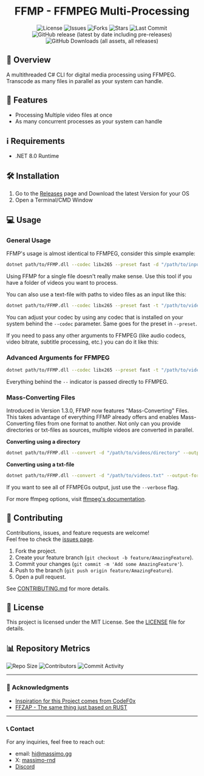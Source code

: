 <div align="center">

# FFMP - FFMPEG Multi-Processing

![License](https://img.shields.io/github/license/massimo-rnd/FFMP)
![Issues](https://img.shields.io/github/issues/massimo-rnd/FFMP)
![Forks](https://img.shields.io/github/forks/massimo-rnd/FFMP)
![Stars](https://img.shields.io/github/stars/massimo-rnd/FFMP)
![Last Commit](https://img.shields.io/github/last-commit/massimo-rnd/FFMP)
![GitHub release (latest by date including pre-releases)](https://img.shields.io/github/v/release/massimo-rnd/FFMP?include_prereleases)
![GitHub Downloads (all assets, all releases)](https://img.shields.io/github/downloads/massimo-rnd/FFMP/total?label=Total%20Users)

</div>

## 🚀 Overview

A multithreaded C# CLI for digital media processing using FFMPEG. Transcode as many files in parallel as your system can handle.

## 🎯 Features

- Processing Multiple video files at once
- As many concurrent processes as your system can handle

## ℹ️ Requirements
- .NET 8.0 Runtime

## 🛠️ Installation

1. Go to the [Releases](https://github.com/massimo-rnd/FFMP/releases/latest) page and Download the latest Version for your OS
2. Open a Terminal/CMD Window

## 💻 Usage

### General Usage

FFMP's usage is almost identical to FFMPEG, consider this simple example:

```bash
dotnet path/to/FFMP.dll --codec libx265 --preset fast -d "/path/to/input/files" --output-pattern "/path/to/output/files/{{name}}_compressed{{ext}}" --threads 2
```
Using FFMP for a single file doesn't really make sense. Use this tool if you have a folder of videos you want to process.

You can also use a text-file with paths to video files as an input like this:

```bash
dotnet path/to/FFMP.dll --codec libx265 --preset fast -t "/path/to/videos.txt" --output-pattern "/path/to/output/files/{{name}}_compressed{{ext}}" --threads 2
```

You can adjust your codec by using any codec that is installed on your system behind the `--codec` parameter. Same goes for the preset in `--preset`.

If you need to pass any other arguments to FFMPEG (like audio codecs, video bitrate, subtitle processing, etc.) you can do it like this:

### Advanced Arguments for FFMPEG

```bash
dotnet path/to/FFMP.dll --codec libx265 --preset fast -t "/path/to/videos.txt" --output-pattern "/path/to/output/files/{{name}}_compressed{{ext}}" --threads 2 -- -crf 22 -pix_fmt yuv420p10le -c:a libopus -b:a 320k -c:s copy
```
Everything behind the `--` indicator is passed directly to FFMPEG.

### Mass-Converting Files

Introduced in Version 1.3.0, FFMP now features "Mass-Converting" Files. This takes advantage of everything FFMP already offers and enables Mass-Converting files from one format to another.
Not only can you provide directories or txt-files as sources, multiple videos are converted in parallel.

**Converting using a directory**

```bash
dotnet path/to/FFMP.dll --convert -d "/path/to/videos/directory" --output-format .mkv
```

**Converting using a txt-file**
```bash
dotnet path/to/FFMP.dll --convert -d "/path/to/videos.txt" --output-format .mkv
```

If you want to see all of FFMPEGs output, just use the `--verbose` flag.

For more ffmpeg options, visit [ffmpeg's documentation](https://ffmpeg.org/ffmpeg.html).

## 🤝 Contributing

Contributions, issues, and feature requests are welcome!  
Feel free to check the [issues page](https://github.com/massimo-rnd/FFMP/issues).

1. Fork the project.
2. Create your feature branch (`git checkout -b feature/AmazingFeature`).
3. Commit your changes (`git commit -m 'Add some AmazingFeature'`).
4. Push to the branch (`git push origin feature/AmazingFeature`).
5. Open a pull request.

See [CONTRIBUTING.md](CONTRIBUTING.md) for more details.

## 📜 License

This project is licensed under the MIT License. See the [LICENSE](LICENSE) file for details.

## 📊 Repository Metrics

![Repo Size](https://img.shields.io/github/repo-size/massimo-rnd/FFMP)
![Contributors](https://img.shields.io/github/contributors/massimo-rnd/FFMP)
![Commit Activity](https://img.shields.io/github/commit-activity/m/massimo-rnd/FFMP)

---

### 🌟 Acknowledgments

- [Inspiration for this Project comes from CodeF0x](https://github.com/CodeF0x)
- [FFZAP - The same thing just based on RUST](https://github.com/CodeF0x/ffzap)

---

### 📞 Contact

For any inquiries, feel free to reach out:
- email: [hi@massimo.gg](mailto:hi@massimo.gg)
- X: [massimo-rnd](https://x.com/massimo-rnd)
- [Discord](https://discord.gg/wmC5AA6c)